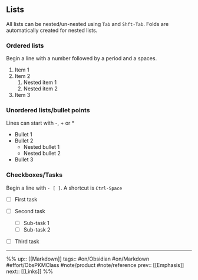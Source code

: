 ## Lists

All lists can be nested/un-nested using `Tab` and `Shft-Tab`. Folds are automatically created for nested lists.

### Ordered lists

Begin a line with a number followed by a period and a spaces.

1. Item 1
2. Item 2
	1. Nested item 1
	2. Nested item 2
3. Item 3

### Unordered lists/bullet points
Lines can start with -, + or *

- Bullet 1
- Bullet 2
	- Nested bullet 1
	- Nested bullet 2
- Bullet 3

### Checkboxes/Tasks
Begin a line with `- [ ]`. A shortcut is `Ctrl-Space`

- [ ] First task
- [ ] Second task
	- [ ] Sub-task 1
	- [ ] Sub-task 2
- [ ] Third task




---
%%
up:: [[Markdown]]
tags:: #on/Obsidian #on/Markdown #effort/ObsPKMClass #note/product #note/reference 
prev:: [[Emphasis]]
next:: [[Links]]
%%